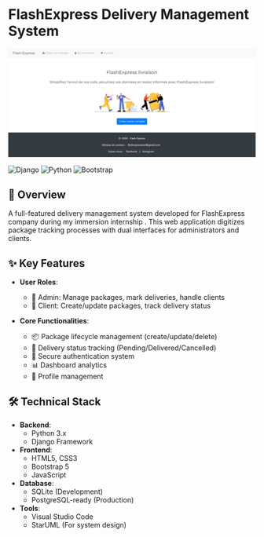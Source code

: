 # FlashExpress Delivery Management System
![image](welcm.png)

![Django](https://img.shields.io/badge/Django-092E20?style=for-the-badge&logo=django&logoColor=white)
![Python](https://img.shields.io/badge/Python-3776AB?style=for-the-badge&logo=python&logoColor=white)
![Bootstrap](https://img.shields.io/badge/Bootstrap-563D7C?style=for-the-badge&logo=bootstrap&logoColor=white)

## 📌 Overview
A full-featured delivery management system developed for FlashExpress company during my immersion internship . This web application digitizes package tracking processes with dual interfaces for administrators and clients.

## ✨ Key Features
- **User Roles**:
  - 👔 Admin: Manage packages, mark deliveries, handle clients
  - 👥 Client: Create/update packages, track delivery status

- **Core Functionalities**:
  - 📦 Package lifecycle management (create/update/delete)
  - 🚚 Delivery status tracking (Pending/Delivered/Cancelled)
  - 🔐 Secure authentication system
  - 📊 Dashboard analytics
  - 👤 Profile management

## 🛠️ Technical Stack
- **Backend**: 
  - Python 3.x
  - Django Framework
- **Frontend**:
  - HTML5, CSS3
  - Bootstrap 5
  - JavaScript
- **Database**: 
  - SQLite (Development)
  - PostgreSQL-ready (Production)
- **Tools**:
  - Visual Studio Code
  - StarUML (For system design)

